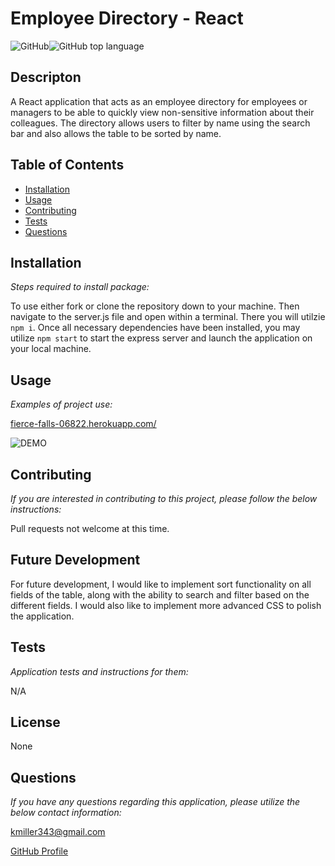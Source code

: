   # Employee Directory - React

  ![GitHub](https://img.shields.io/github/license/k1te-m/Employee-Directory)![GitHub top language](https://img.shields.io/github/languages/top/k1te-m/Employee-Directory)

  ## Descripton
  A React application that acts as an employee directory for employees or managers to be able to quickly view non-sensitive information about their colleagues. The directory allows users to filter by name using the search bar and also allows the table to be sorted by name.

  ## Table of Contents
  * [Installation](#installation)
  * [Usage](#usage)
  * [Contributing](#contributing)
  * [Tests](#tests)
  * [Questions](#questions)

  ## Installation 
    
  *Steps required to install package:* 
    
  To use either fork or clone the repository down to your machine. Then navigate to the server.js file and open within a terminal. There you will utilzie `npm i`. Once all necessary dependencies have been installed, you may utilize `npm start` to start the express server and launch the application on your local machine. 

  ## Usage

  *Examples of project use:*

  [fierce-falls-06822.herokuapp.com/](https://fierce-falls-06822.herokuapp.com/)

  ![DEMO](client/public/demo.gif)

  ## Contributing

  *If you are interested in contributing to this project, please follow the below instructions:*

  Pull requests not welcome at this time. 

  ## Future Development

  For future development, I would like to implement sort functionality on all fields of the table, along with the ability to search and filter based on the different fields. I would also like to implement more advanced CSS to polish the application. 

  ## Tests

  *Application tests and instructions for them:*

  N/A

  ## License

  None
  

  ## Questions

  *If you have any questions regarding this application, please utilize the below contact information:*

  [kmiller343@gmail.com](mailto:kmiller343@gmail.com)
  
  [GitHub Profile](https://www.github.com/k1te-m)
  
